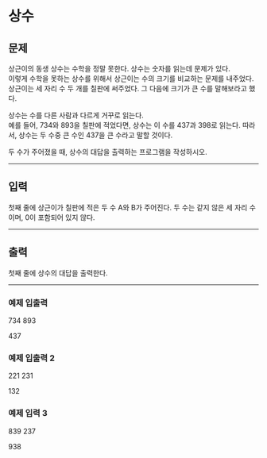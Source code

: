 # 상수

## 문제
상근이의 동생 상수는 수학을 정말 못한다. 상수는 숫자를 읽는데 문제가 있다.<br>
이렇게 수학을 못하는 상수를 위해서 상근이는 수의 크기를 비교하는 문제를 내주었다.<br>
상근이는 세 자리 수 두 개를 칠판에 써주었다. 그 다음에 크기가 큰 수를 말해보라고 했다.


상수는 수를 다른 사람과 다르게 거꾸로 읽는다.<br>
예를 들어, 734와 893을 칠판에 적었다면, 상수는 이 수를 437과 398로 읽는다. 따라서, 상수는 두 수중 큰 수인 437을 큰 수라고 말할 것이다.


두 수가 주어졌을 때, 상수의 대답을 출력하는 프로그램을 작성하시오.

---
## 입력
첫째 줄에 상근이가 칠판에 적은 두 수 A와 B가 주어진다. 두 수는 같지 않은 세 자리 수이며, 0이 포함되어 있지 않다.

---
## 출력
첫째 줄에 상수의 대답을 출력한다.

---
### 예제 입출력

734 893

437


### 예제 입출력 2
221 231

132

### 예제 입력 3
839 237

938
